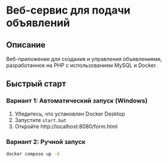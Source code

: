 # Веб-сервис для подачи объявлений

## Описание
Веб-приложение для создания и управления объявлениями, разработанное на PHP с использованием MySQL и Docker.

## Быстрый старт

### Вариант 1: Автоматический запуск (Windows)
1. Убедитесь, что установлен Docker Desktop
2. Запустите `start.bat`
3. Откройте http://localhost:8080/form.html

### Вариант 2: Ручной запуск
```bash
docker compose up -d